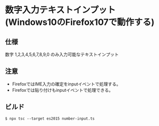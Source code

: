 # 数字入力テキストインプット (Windows10のFirefox107で動作する)

## 仕様
数字 1,2,3,4,5,6,7,8,9,0 のみ入力可能なテキストインプット

## 注意
- FirefoxではIME入力の確定をinputイベントで処理する。
- Firefoxでは貼り付けもinputイベントで処理できる。

## ビルド
```
$ npx tsc --target es2015 number-input.ts
```

